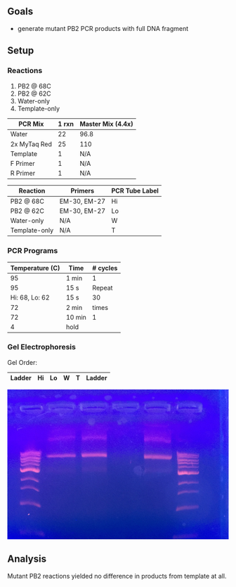 ## Goals

- generate mutant PB2 PCR products with full DNA fragment

## Setup

### Reactions

1. PB2 @ 68C
1. PB2 @ 62C
1. Water-only
1. Template-only

| PCR Mix    | 1 rxn | Master Mix (4.4x) |
|------------|-------|-------------------|
| Water      | 22    | 96.8              |
| 2x MyTaq Red | 25    | 110               |
| Template   | 1     | N/A               |
| F Primer   | 1     | N/A               |
| R Primer   | 1     | N/A               |

| Reaction      | Primers      | PCR Tube Label |
|---------------|--------------|----------------|
| PB2 @ 68C    | EM-30, EM-27 | Hi             |
| PB2 @ 62C    | EM-30, EM-27 | Lo             |
| Water-only    | N/A          | W             |
| Template-only | N/A          | T             |

### PCR Programs

| Temperature (C)      | Time           | # cycles |
|----------------------|----------------|----------|
| 95                   | 1 min          | 1        |
| 95                   | 15 s           | Repeat   |
| Hi: 68, Lo: 62       | 15 s            | 30       |
| 72                   | 2 min          | times    |
| 72                   | 10 min         | 1        |
| 4                    | hold           |          |

### Gel Electrophoresis

Gel Order:

| Ladder | Hi | Lo | W | T | Ladder |
|--------|----|----|----|-----|--------|

![gel](./20160905-pb2_full.jpg)

## Analysis

Mutant PB2 reactions yielded no difference in products from template at all.
